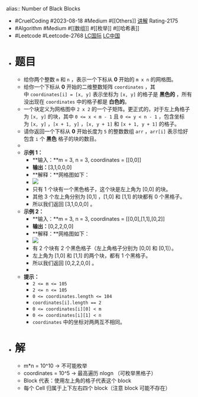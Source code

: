 alias:: Number of Black Blocks

- #CruelCoding #2023-08-18 #Medium #[[Others]] [讲解](https://youtu.be/N0Ul4FGT2nE) Rating-2175
- #Algorithm #Medium #[[数组]] #[[枚举]] #[[哈希表]]
- #Leetcode #Leetcode-2768 [LC国际](https://leetcode.com/problems/number-of-black-blocks/) [LC中国](https://leetcode.cn/problems/number-of-black-blocks/)
- # 题目
	- 给你两个整数 `m` 和 `n` ，表示一个下标从 **0** 开始的 `m x n` 的网格图。
	- 给你一个下标从 **0** 开始的二维整数矩阵 `coordinates` ，其中 `coordinates[i] = [x, y]` 表示坐标为 `[x, y]` 的格子是 **黑色的** ，所有没出现在 `coordinates` 中的格子都是 **白色的**。
	- 一个块定义为网格图中 `2 x 2` 的一个子矩阵。更正式的，对于左上角格子为 `[x, y]` 的块，其中 `0 <= x < m - 1` 且 `0 <= y < n - 1` ，包含坐标为 `[x, y]` ，`[x + 1, y]` ，`[x, y + 1]` 和 `[x + 1, y + 1]` 的格子。
	- 请你返回一个下标从 **0** 开始长度为 `5` 的整数数组 `arr` ，`arr[i]` 表示恰好包含 `i` 个 **黑色** 格子的块的数目。
	-
	- **示例 1：**
		- **输入：**m = 3, n = 3, coordinates = [[0,0]]
		- **输出：**[3,1,0,0,0]
		- **解释：**网格图如下：
		- ![](https://assets.leetcode.com/uploads/2023/06/18/screen-shot-2023-06-18-at-44656-am.png)
		- 只有 1 个块有一个黑色格子，这个块是左上角为 [0,0] 的块。
		- 其他 3 个左上角分别为 [0,1] ，[1,0] 和 [1,1] 的块都有 0 个黑格子。
		- 所以我们返回 [3,1,0,0,0] 。
	- **示例 2：**
		- **输入：**m = 3, n = 3, coordinates = [[0,0],[1,1],[0,2]]
		- **输出：**[0,2,2,0,0]
		- **解释：**网格图如下：
		- ![](https://assets.leetcode.com/uploads/2023/06/18/screen-shot-2023-06-18-at-45018-am.png)
		- 有 2 个块有 2 个黑色格子（左上角格子分别为 [0,0] 和 [0,1]）。
		- 左上角为 [1,0] 和 [1,1] 的两个块，都有 1 个黑格子。
		- 所以我们返回 [0,2,2,0,0] 。
		-
	- **提示：**
		- `2 <= m <= 105`
		- `2 <= n <= 105`
		- `0 <= coordinates.length <= 104`
		- `coordinates[i].length == 2`
		- `0 <= coordinates[i][0] < m`
		- `0 <= coordinates[i][1] < n`
		- `coordinates` 中的坐标对两两互不相同。
- # 解
	- m*n = 10^10 -> 不可能枚举
	- coordinates = 10^5 -> 最高遍历 nlogn （可枚举黑格子）
	- Block 代表：使用左上角的格子代表这个 block
	- 每个 Cell 归属于上下左右四个 block（注意 block 可能不存在）